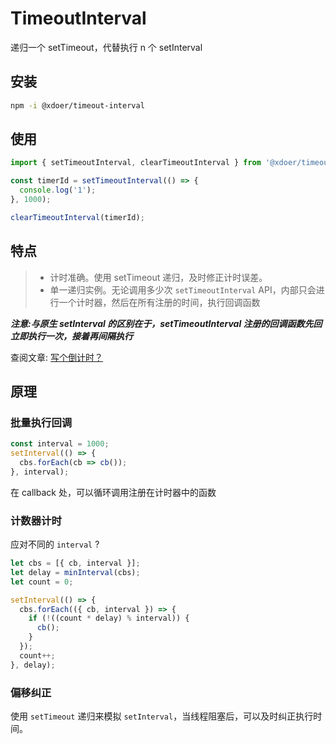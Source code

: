 # TimeoutInterval

递归一个 setTimeout，代替执行 n 个 setInterval

## 安装

```bash
npm -i @xdoer/timeout-interval
```

## 使用

```ts
import { setTimeoutInterval, clearTimeoutInterval } from '@xdoer/timeout-interval';

const timerId = setTimeoutInterval(() => {
  console.log('1');
}, 1000);

clearTimeoutInterval(timerId);
```

## 特点

> - 计时准确。使用 setTimeout 递归，及时修正计时误差。
> - 单一递归实例。无论调用多少次 `setTimeoutInterval` API，内部只会进行一个计时器，然后在所有注册的时间，执行回调函数

**_注意:与原生 setInterval 的区别在于，setTimeoutInterval 注册的回调函数先回立即执行一次，接着再间隔执行_**

查阅文章: [写个倒计时？](https://aiyou.life/post/iWhkaOqqO/)

## 原理

### 批量执行回调

```ts
const interval = 1000;
setInterval(() => {
  cbs.forEach(cb => cb());
}, interval);
```

在 callback 处，可以循环调用注册在计时器中的函数

### 计数器计时

应对不同的 `interval` ?

```ts
let cbs = [{ cb, interval }];
let delay = minInterval(cbs);
let count = 0;

setInterval(() => {
  cbs.forEach(({ cb, interval }) => {
    if (!((count * delay) % interval)) {
      cb();
    }
  });
  count++;
}, delay);
```

### 偏移纠正

使用 `setTimeout` 递归来模拟 `setInterval`，当线程阻塞后，可以及时纠正执行时间。
